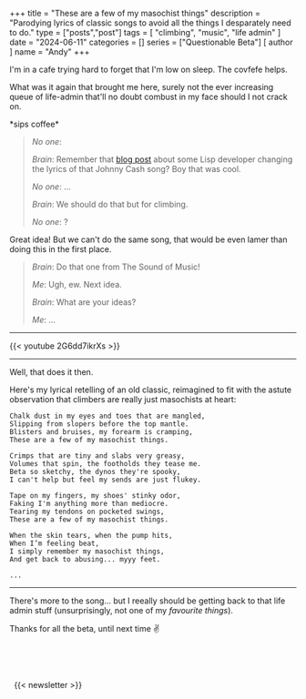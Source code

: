 +++
title = "These are a few of my masochist things"
description = "Parodying lyrics of classic songs to avoid all the things I desparately need to do."
type = ["posts","post"]
tags = [
    "climbing",
    "music",
    "life admin"
]
date = "2024-06-11"
categories = []
series = ["Questionable Beta"]
[ author ]
  name = "Andy"
+++

I'm in a cafe trying hard to forget that I'm low on sleep. The covfefe helps. 

What was it again that brought me here, surely not the ever increasing queue of life-admin that'll no doubt combust in my face should I not crack on. 

\*sips coffee\*

> *No one*: 
> 
> *Brain*: Remember that [blog post](https://peternorvig.medium.com/ive-consed-every-pair-54ef5d9d93b6) about some Lisp developer changing the lyrics of that Johnny Cash song? Boy that was cool.
> 
> *No one*: ...
> 
> *Brain*: We should do that but for climbing. 
> 
> *No one*: ?

Great idea! But we can't do the same song, that would be even lamer than doing this in the first place. 

> *Brain*: Do that one from The Sound of Music! 
> 
> *Me*: Ugh, ew. Next idea. 
> 
> *Brain*: What are your ideas? 
> 
> *Me*: ...  

---

{{< youtube 2G6dd7ikrXs >}}

---

Well, that does it then.

Here's my lyrical retelling of an old classic, reimagined to fit with the astute observation that climbers are really just masochists at heart:

```
Chalk dust in my eyes and toes that are mangled,
Slipping from slopers before the top mantle.
Blisters and bruises, my forearm is cramping,
These are a few of my masochist things.

Crimps that are tiny and slabs very greasy,
Volumes that spin, the footholds they tease me.
Beta so sketchy, the dynos they're spooky,
I can't help but feel my sends are just flukey.

Tape on my fingers, my shoes' stinky odor,
Faking I'm anything more than mediocre.
Tearing my tendons on pocketed swings,
These are a few of my masochist things.

When the skin tears, when the pump hits,
When I’m feeling beat,
I simply remember my masochist things,
And get back to abusing... myyy feet. 

...
```

---

There's more to the song... but I reeally should be getting back to that life admin stuff (unsurprisingly, not one of my _favourite things_).

Thanks for all the beta, until next time ✌️

&nbsp;

&nbsp;

&nbsp;
{{< newsletter >}}
